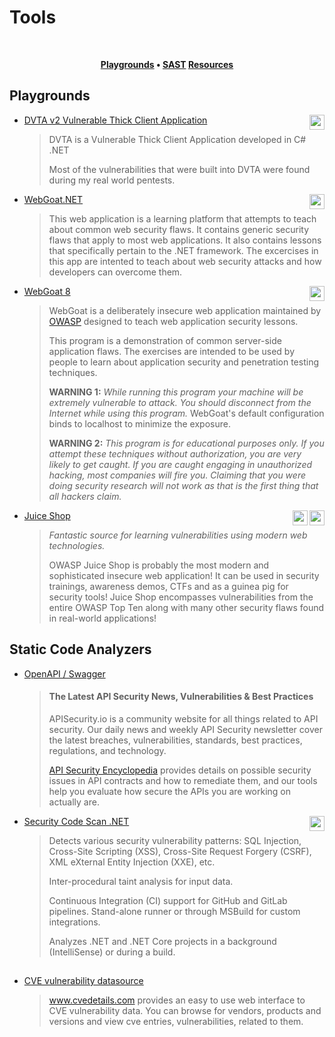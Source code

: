 # Tools
<br/>

<div align="center">

**[Playgrounds](#playgrounds) • 
[SAST](#static-code-analyzers)
[Resources](#resources)**

</div>

  ## Playgrounds
  - [DVTA v2 Vulnerable Thick Client Application](https://github.com/srini0x00/dvta)<image height="24px" align="right" src="/images/csharp.svg">
    >DVTA is a Vulnerable Thick Client Application developed in C# .NET
    >
    >Most of the vulnerabilities that were built into DVTA were found during my real world pentests.
  - [WebGoat.NET](https://github.com/jerryhoff/WebGoat.NET)<image height="24px" align="right" src="/images/csharp.svg">
    >This web application is a learning platform that attempts to teach about common web security flaws. It contains generic security flaws that apply to most web applications. It also contains lessons that specifically pertain to the .NET framework. The excercises in this app are intented to teach about web security attacks and how developers can overcome them.
  - [WebGoat 8](https://github.com/WebGoat/WebGoat)<image height="24px" align="right" src="/images/owasp.svg">
      >WebGoat is a deliberately insecure web application maintained by [OWASP](http://www.owasp.org/) designed to teach web application security lessons.
      >
      >This program is a demonstration of common server-side application flaws. The
      exercises are intended to be used by people to learn about application security and
      penetration testing techniques.
      >
      >**WARNING 1:** *While running this program your machine will be extremely
      vulnerable to attack. You should disconnect from the Internet while using
      this program.*  WebGoat's default configuration binds to localhost to minimize
      the exposure.
      >
      >**WARNING 2:** *This program is for educational purposes only. If you attempt
      these techniques without authorization, you are very likely to get caught. If
      you are caught engaging in unauthorized hacking, most companies will fire you.
      Claiming that you were doing security research will not work as that is the
      first thing that all hackers claim.*
  - [Juice Shop](https://github.com/bkimminich/juice-shop)<image height="24px" align="right" src="/images/owasp.svg"><image height="24px" align="right" src="/images/juiceshop.png">
    >*Fantastic source for learning vulnerabilities using modern web technologies.*
    >
    >OWASP Juice Shop is probably the most modern and sophisticated insecure web application! It can be used in security trainings, awareness demos, CTFs and as a guinea pig for security tools! Juice Shop encompasses vulnerabilities from the entire OWASP Top Ten along with many other security flaws found in real-world applications!
    
  ## Static Code Analyzers
  - [OpenAPI / Swagger](https://apisecurity.io/tools/audit/)
    > <h4>The Latest API Security News, Vulnerabilities & Best Practices</h4>
    >
    > APISecurity.io is a community website for all things related to API security. Our daily news and weekly API Security newsletter cover the latest breaches, vulnerabilities, standards, best practices, regulations, and technology.
    >
    > [API Security Encyclopedia](https://apisecurity.io/encyclopedia/content/api-security-encyclopedia) provides details on possible security issues in API contracts and how to remediate them, and our tools help you evaluate how secure the APIs you are working on actually are.

  - [Security Code Scan .NET](https://security-code-scan.github.io/#Installation)<image height="24px" align="right" src="/images/csharp.svg">
    > Detects various security vulnerability patterns: SQL Injection, Cross-Site Scripting (XSS), Cross-Site Request Forgery (CSRF), XML eXternal Entity Injection (XXE), etc.
    >
    > Inter-procedural taint analysis for input data.
    >
    > Continuous Integration (CI) support for GitHub and GitLab pipelines. Stand-alone runner or through MSBuild for custom integrations.
    >
    >Analyzes .NET and .NET Core projects in a background (IntelliSense) or during a build.
  ##
  - [CVE vulnerability datasource](https://www.cvedetails.com/)
    > www.cvedetails.com provides an easy to use web interface to CVE vulnerability data. You can browse for vendors, products and versions and view cve entries, vulnerabilities, related to them.
  
